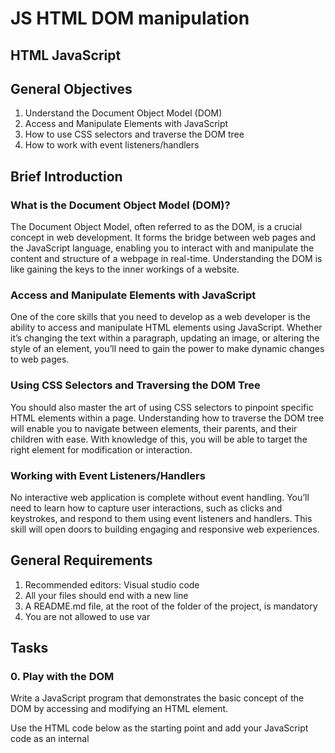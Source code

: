 # JS HTML DOM manipulation

## HTML      JavaScript

## General Objectives

1. Understand the Document Object Model (DOM)
2. Access and Manipulate Elements with JavaScript
3. How to use CSS selectors and traverse the DOM tree
4. How to work with event listeners/handlers

## Brief Introduction

### What is the Document Object Model (DOM)?

The Document Object Model, often referred to as the DOM, is a crucial concept in web development. It forms the bridge between web pages and the JavaScript language, enabling you to interact with and manipulate the content and structure of a webpage in real-time. Understanding the DOM is like gaining the keys to the inner workings of a website.

### Access and Manipulate Elements with JavaScript

One of the core skills that you need to develop as a web developer is the ability to access and manipulate HTML elements using JavaScript. Whether it’s changing the text within a paragraph, updating an image, or altering the style of an element, you’ll need to gain the power to make dynamic changes to web pages.

### Using CSS Selectors and Traversing the DOM Tree

You should also master the art of using CSS selectors to pinpoint specific HTML elements within a page. Understanding how to traverse the DOM tree will enable you to navigate between elements, their parents, and their children with ease. With knowledge of this, you will be able to target the right element for modification or interaction.

### Working with Event Listeners/Handlers

No interactive web application is complete without event handling. You’ll need to learn how to capture user interactions, such as clicks and keystrokes, and respond to them using event listeners and handlers. This skill will open doors to building engaging and responsive web experiences.

## General Requirements

1. Recommended editors: Visual studio code
2. All your files should end with a new line
3. A README.md file, at the root of the folder of the project, is mandatory
4. You are not allowed to use var

## Tasks

### 0. Play with the DOM

Write a JavaScript program that demonstrates the basic concept of the DOM by accessing and modifying an HTML element.

Use the HTML code below as the starting point and add your JavaScript code as an internal <script> tag:

    <!DOCTYPE html>

    <html>

    <head>
  
        <title>DOM Introduction</title>

    </head>

    <body>
  
        <p id="myParagraph">This is a paragraph.</p>

    </body>

    </html>

Write JavaScript code to select the element using its id and store it in a variable

Use the DOM API to modify the content of the <p> element to I successfully updated this paragraph with javascript

Make use of document.getElementById

Verify that the program successfully modifies the element content when the HTML file is opened in a browser.

### 1. Selecting HTML Elements Using Selectors

Write a JavaScript program that demonstrates the use of selectors to select specific HTML elements.

Use the HTML code below as the starting point and add your JavaScript code as an internal <script> tag:

    <!DOCTYPE html>

    <html>

    <head>
  
        <title>Selecting Elements</title>
  
        <style>
    
            .highlight {
      
                color: red;
    
            }

        </style>

    </head>

    <body>
  
        <p class="highlight">This is a highlighted paragraph.</p>
  
        <p>This is a normal paragraph.</p>

    </body>

    </html>

Use the DOM API to modify the format of the <p class="highlight"> element to make the content boldened

Make use of document.querySelectorAll

Verify that the program successfully modifies the element content when the HTML file is opened in a browser.

### 2. Modifying Element Content, Attributes, and Styles

Write a JavaScript program that demonstrates the use of selectors to select specific HTML elements.

Use the HTML code below as the starting point and add your JavaScript code as an internal <script> tag:

    <!DOCTYPE html>

    <html>

    <head>
  
        <title>Modifying Elements</title>
  
        <style>
    
            img {
      
                border: 1px solid black;
    
            }
  
        </style>

    </head>

    <body>
  
        <img id="myImage" src="https://picsum.photos/200/300" alt="My Image">

    </body>

    </html>

Write JavaScript code to select the <img> element using its id and store it in a variable.

Use the DOM API to modify the following:

the src to https://picsum.photos/200/301,

the alt to New image

the border style to 2px solid red

Make use of document.getElementById

Verify that the program successfully modifies the element content when the HTML file is opened in a browser.

### 3. Creating, Appending, and Removing Elements

Write a JavaScript program that demonstrates the creation, appending, and removal of elements using the DOM.

Use the HTML code below as the starting point and add your JavaScript code as an internal <script> tag:

    <!DOCTYPE html>

    <html>

    <head>
  
        <title>Creating and Removing Elements</title>

    </head>

    <body>
  
        <div id="container"></div>

    </body>

    </html>

Write JavaScript code to select the container element using its id and store it in a variable.

Use the DOM API to create a new <p> element, and add New paragraph as its content

Append the newly created elements to the container element.

Add a button that removes/hides the newly created paragraph when first click and shows it when clicked again

Verify that the program successfully creates, appends, and toggles elements when the HTML file is opened in a browser.

## Contributing

Contributions make the open-source community such an amazing place to learn, create and more. Any contributions you make are appreciated.

If you have a suggestion that would make this project better, please fork the repo and create a pull request. Don't forget to give the project a star! Thanks again!

1. Fork the Project
2. Create your Feature Branch (git checkout -b feature/GreatCode)
3. Commit your Changes (git commit -m 'Adding a GreatCode')
4. Push to the Branch (git push origin feature/GreatCode)
5. Open a Pull Request

## License & Copyright

Distributed under MIT license. See LICENSE.txt for more information.

In regards with copyright, all lie with the author.

## Contact

Hezrone Okoth

twitter @that_heazrone

Project Link: https://github.com/hezroneokoth/alx_javascript

## Acknowledgments

This is a list of resources that I have used during the course of this project;

ALX School Concept Page

Manipulating documents - https://developer.mozilla.org/en-US/docs/Learn/JavaScript/Client-side_web_APIs/Manipulating_documents

JavaScript HTML DOM - https://www.w3schools.com/js/js_htmldom.asp